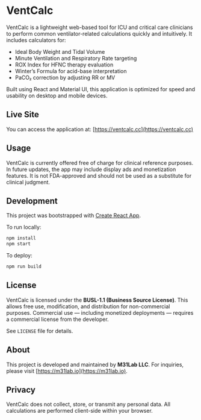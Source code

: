 # VentCalc

VentCalc is a lightweight web-based tool for ICU and critical care clinicians to perform common ventilator-related calculations quickly and intuitively. It includes calculators for:

- Ideal Body Weight and Tidal Volume
- Minute Ventilation and Respiratory Rate targeting
- ROX Index for HFNC therapy evaluation
- Winter’s Formula for acid-base interpretation
- PaCO₂ correction by adjusting RR or MV

Built using React and Material UI, this application is optimized for speed and usability on desktop and mobile devices.

## Live Site

You can access the application at: [https://ventcalc.cc](https://ventcalc.cc)

## Usage

VentCalc is currently offered free of charge for clinical reference purposes. In future updates, the app may include display ads and monetization features. It is not FDA-approved and should not be used as a substitute for clinical judgment.

## Development

This project was bootstrapped with [Create React App](https://github.com/facebook/create-react-app).

To run locally:

```bash
npm install
npm start
```

To deploy:

```bash
npm run build
```

## License

VentCalc is licensed under the **BUSL-1.1 (Business Source License)**. This allows free use, modification, and distribution for non-commercial purposes. Commercial use — including monetized deployments — requires a commercial license from the developer.

See `LICENSE` file for details.

## About

This project is developed and maintained by **M31Lab LLC**. For inquiries, please visit [https://m31lab.io](https://m31lab.io).

## Privacy

VentCalc does not collect, store, or transmit any personal data. All calculations are performed client-side within your browser.
